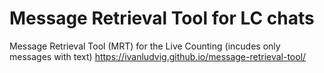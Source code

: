 # Message Retrieval Tool for LC chats
Message Retrieval Tool (MRT) for the Live Counting (incudes only messages with text)
https://ivanludvig.github.io/message-retrieval-tool/
